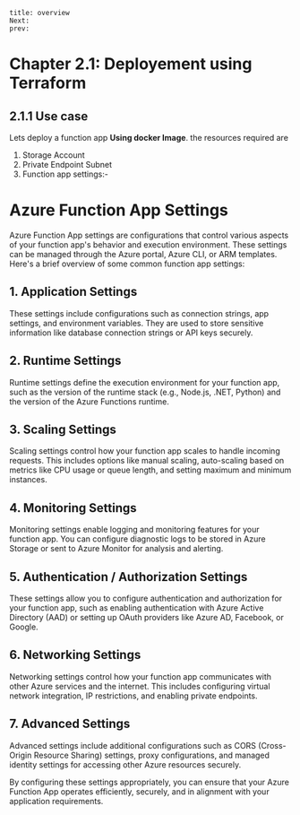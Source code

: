 ```
title: overview
Next:
prev:
```
# Chapter 2.1: Deployement using Terraform 

## 2.1.1 Use case
Lets deploy a function app  **Using docker Image**. the resources required are
1. Storage Account
2. Private Endpoint Subnet
3. Function app settings:-
# Azure Function App Settings

Azure Function App settings are configurations that control various aspects of your function app's behavior and execution environment. These settings can be managed through the Azure portal, Azure CLI, or ARM templates. Here's a brief overview of some common function app settings:

## 1. Application Settings

These settings include configurations such as connection strings, app settings, and environment variables. They are used to store sensitive information like database connection strings or API keys securely.

## 2. Runtime Settings

Runtime settings define the execution environment for your function app, such as the version of the runtime stack (e.g., Node.js, .NET, Python) and the version of the Azure Functions runtime.

## 3. Scaling Settings

Scaling settings control how your function app scales to handle incoming requests. This includes options like manual scaling, auto-scaling based on metrics like CPU usage or queue length, and setting maximum and minimum instances.

## 4. Monitoring Settings

Monitoring settings enable logging and monitoring features for your function app. You can configure diagnostic logs to be stored in Azure Storage or sent to Azure Monitor for analysis and alerting.

## 5. Authentication / Authorization Settings

These settings allow you to configure authentication and authorization for your function app, such as enabling authentication with Azure Active Directory (AAD) or setting up OAuth providers like Azure AD, Facebook, or Google.

## 6. Networking Settings

Networking settings control how your function app communicates with other Azure services and the internet. This includes configuring virtual network integration, IP restrictions, and enabling private endpoints.

## 7. Advanced Settings

Advanced settings include additional configurations such as CORS (Cross-Origin Resource Sharing) settings, proxy configurations, and managed identity settings for accessing other Azure resources securely.

By configuring these settings appropriately, you can ensure that your Azure Function App operates efficiently, securely, and in alignment with your application requirements.
